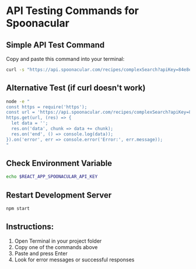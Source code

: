 # API Testing Commands for Spoonacular

## Simple API Test Command
Copy and paste this command into your terminal:

```bash
curl -s "https://api.spoonacular.com/recipes/complexSearch?apiKey=84e8ea20b5fb4e47a9bc0ea528319d56&diet=vegan&number=1"
```

## Alternative Test (if curl doesn't work)
```bash
node -e "
const https = require('https');
const url = 'https://api.spoonacular.com/recipes/complexSearch?apiKey=84e8ea20b5fb4e47a9bc0ea528319d56&diet=vegan&number=1';
https.get(url, (res) => {
  let data = '';
  res.on('data', chunk => data += chunk);
  res.on('end', () => console.log(data));
}).on('error', err => console.error('Error:', err.message));
"
```

## Check Environment Variable
```bash
echo $REACT_APP_SPOONACULAR_API_KEY
```

## Restart Development Server
```bash
npm start
```

## Instructions:
1. Open Terminal in your project folder
2. Copy one of the commands above
3. Paste and press Enter
4. Look for error messages or successful responses
